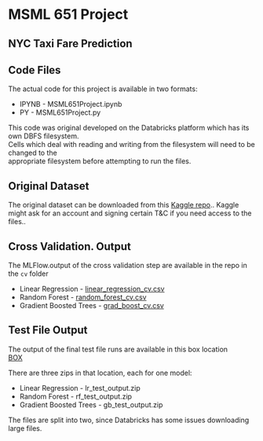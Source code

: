 # MSML 651 Project
## NYC Taxi Fare Prediction


## Code Files
The actual code for this project is available in two formats:  
* IPYNB - MSML651Project.ipynb  
* PY - MSML651Project.py  
  
This code was original developed on the Databricks platform which has its own DBFS filesystem.  
Cells which deal with reading and writing from the filesystem will need to be changed to the  
appropriate filesystem before attempting to run the files.
  
  
## Original Dataset
The original dataset can be downloaded from this [Kaggle repo](https://www.kaggle.com/c/new-york-city-taxi-fare-prediction/data)..
Kaggle might ask for an account and signing certain T&C if you need access to the files..
  
  
## Cross Validation. Output
The MLFlow.output of the cross validation step are available in the repo in the `cv` folder  
* Linear Regression - [linear_regression_cv.csv](cv/linear_regression_cv.csv)
* Random Forest - [random_forest_cv.csv](cv/random_forest_cv.csv)
* Gradient Boosted Trees - [grad_boost_cv.csv](cv/grad_boost_cv.csv)
  
  
## Test File Output
The output of the final test file runs are available in this box location  
[BOX](https://umd.box.com/s/st68nr6l622gea58cwknel0vf6w3fytx)  
  
There are three zips in that location, each for one model:  
* Linear Regression - lr_test_output.zip  
* Random Forest - rf_test_output.zip  
* Gradient Boosted Trees - gb_test_output.zip  

The files are split into two, since Databricks has some issues downloading large files.